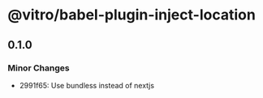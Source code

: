 # @vitro/babel-plugin-inject-location

## 0.1.0
### Minor Changes

- 2991f65: Use bundless instead of nextjs
